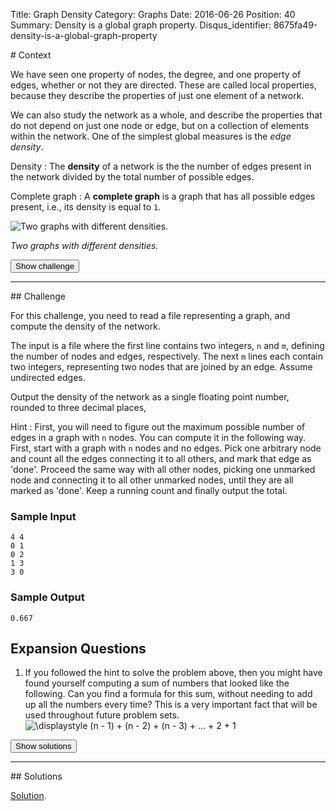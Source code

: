Title: Graph Density
Category: Graphs
Date: 2016-06-26
Position: 40
Summary: Density is a global graph property.
Disqus_identifier: 8675fa49-density-is-a-global-graph-property

<div markdown class="erdos-context">
# Context

We have seen one property of nodes, the degree, and one property of edges,
whether or not they are directed. These are called local properties,
because they describe the properties of just one element of a network.

We can also study the network as a whole, and describe the properties that
do not depend on just one node or edge, but on a collection of elements
within the network. One of the simplest global measures is the *edge
density*.

Density[](#density)
: The **density** of a network is the the number of edges present in the
network divided by the total number of possible edges.

Complete graph[](#complete-graph)
: A **complete graph** is a graph that has all possible edges present,
i.e., its density is equal to `1`.

<div class="img-desc">
  <p><img src="/images/density.png" title="Two graphs with different densities."></p>
  <p><em>Two graphs with different densities.</em></p>
</div>

<button type="button" class="btn btn-large btn-default erdos-fadein-challenge">
  Show challenge
  </button>
</div> <!-- erdos-context -->

<div markdown class="erdos-challenge">
<hr />
## Challenge

For this challenge, you need to read a file representing a graph, and
compute the density of the network.

The input is a file where the first line contains two integers, `n` and
`m`, defining the number of nodes and edges, respectively. The next `m`
lines each contain two integers, representing two nodes that are joined by
an edge. Assume undirected edges.

Output the density of the network as a single floating point number,
rounded to three decimal places,

Hint
: First, you will need to figure out the maximum possible number of edges
in a graph with `n` nodes. You can compute it in the following way. First,
start with a graph with `n` nodes and no edges. Pick one arbitrary node and
count all the edges connecting it to all others, and mark that edge as
'done'. Proceed the same way with all other nodes, picking one unmarked
node and connecting it to all other unmarked nodes, until they are all
marked as 'done'. Keep a running count and finally output the total.

### Sample Input

```
4 4
0 1
0 2
1 3
3 0
```

### Sample Output

```
0.667
```

## Expansion Questions

1. If you followed the hint to solve the problem above, then you might have
   found yourself computing a sum of numbers that looked like the
   following. Can you find a formula for this sum, without needing to add
   up all the numbers every time? This is a very important fact that will
   be used throughout future problem sets.
   ![\displaystyle (n - 1) + (n - 2) + (n - 3) + ... + 2 + 1 ](http://quicklatex.com/cache3/bf/ql_9ef4c642ac0c0fe62857b337cc097dbf_l3.png "\displaystyle (n - 1) + (n - 2) + (n - 3) + ... + 2 + 1 ")



<button type="button" class="btn btn-large btn-default erdos-fadein-solutions">
  Show solutions
  </button>
</div> <!-- erdos-challenge -->

<div markdown class="erdos-solutions">
<hr />
## Solutions

[Solution](https://github.com/Leockard/erdos/blob/master/solutions/graphs/density.py).
